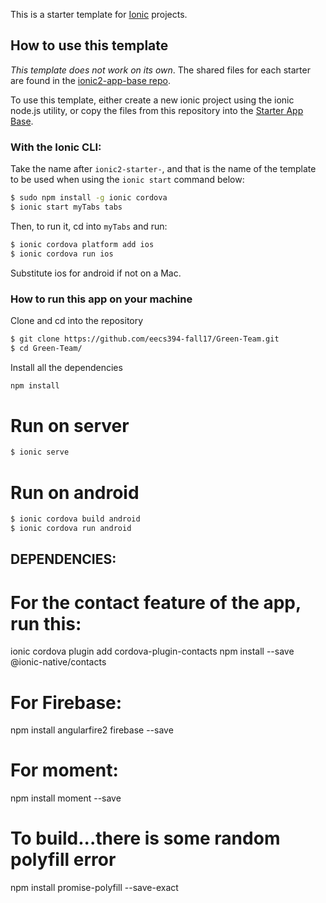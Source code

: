 This is a starter template for [Ionic](http://ionicframework.com/docs/) projects.

## How to use this template

*This template does not work on its own*. The shared files for each starter are found in the [ionic2-app-base repo](https://github.com/ionic-team/ionic2-app-base).

To use this template, either create a new ionic project using the ionic node.js utility, or copy the files from this repository into the [Starter App Base](https://github.com/ionic-team/ionic2-app-base).

### With the Ionic CLI:

Take the name after `ionic2-starter-`, and that is the name of the template to be used when using the `ionic start` command below:

```bash
$ sudo npm install -g ionic cordova
$ ionic start myTabs tabs
```

Then, to run it, cd into `myTabs` and run:

```bash
$ ionic cordova platform add ios
$ ionic cordova run ios
```

Substitute ios for android if not on a Mac.

### How to run this app on your machine
Clone and cd into the repository
```bash
$ git clone https://github.com/eecs394-fall17/Green-Team.git
$ cd Green-Team/
```
Install all the dependencies
```bash
npm install
```
# Run on server
```bash
$ ionic serve
```

# Run on android 
```bash
$ ionic cordova build android
$ ionic cordova run android
```

## DEPENDENCIES: 
# For the contact feature of the app, run this: 
ionic cordova plugin add cordova-plugin-contacts
npm install --save @ionic-native/contacts 


# For Firebase:
npm install angularfire2 firebase --save

# For moment:
npm install moment --save

# To build...there is some random polyfill error
npm install promise-polyfill --save-exact